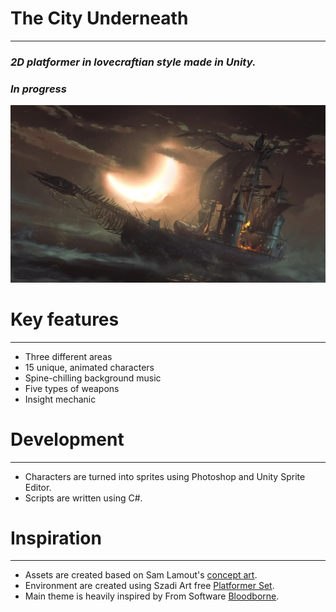 # The City Underneath
---
### *2D platformer in lovecraftian style made in Unity.*
### *In progress*
![Cornucopia](Assets/Environment/Artwork/cornucopia.jpg?raw=true)
# Key features
---
* Three different areas
* 15 unique, animated characters
* Spine-chilling background music
* Five types of weapons
* Insight mechanic

# Development
---
* Characters are turned into sprites using Photoshop and Unity Sprite Editor.
* Scripts are written using C#.

# Inspiration
---
* Assets are created based on Sam Lamout's [concept art](https://moonskinned.co.uk/projects/nYXK96?album_id=1029802).
* Environment are created using Szadi Art free [Platformer Set](https://assetstore.unity.com/packages/2d/environments/platformer-set-150023).
* Main theme is heavily inspired by From Software [Bloodborne](https://www.fromsoftware.jp/ww/detail.html?csm=094).
